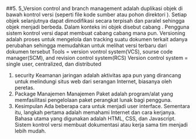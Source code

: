 ##5. 5_Version control and branch management adalah duplikasi objek di bawah kontrol versi (seperti file kode sumber atau pohon direktori ). Setiap objek selanjutnya dapat dimodifikasi secara terpisah dan paralel sehingga objek menjadi berbeda. Dalam konteks ini objek disebut cabang . Pengguna sistem kontrol versi dapat membuat cabang cabang mana pun.
Versioning adalah proses untuk mengelola dan tracking suatu dokumen terkait adanya perubahan sehingga memudahkan untuk melihat versi terbaru dari dokumen tersebut
Tools = version vontrol system(VCS), sourse code manager(SCM), and revision control system(RCS)
Version control system = single user, centralized, dan distributed
 1. security
 Keamanan jaringan adalah aktivitas apa pun yang dirancang untuk melindungi situs web dari serangan Internet, biasanya  oleh peretas. 
 2. Package Manajemen 
 Manajemen Paket adalah program/alat yang memfasilitasi pengelolaan paket perangkat lunak bagi pengguna. 
 3. Kesimpulan 
 Ada beberapa cara untuk menjadi user interface. Sementara itu, langkah pertama adalah memahami Internet dan cara kerjanya. Bahasa utama yang digunakan adalah HTML, CSS, dan Javascript. Sistem kontrol versi membuat dokumentasi atau kerja sama tim menjadi lebih mudah.
